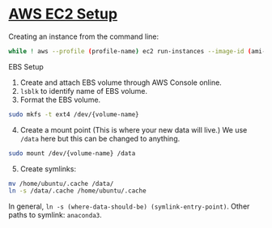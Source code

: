 # [AWS EC2 Setup](https://console.aws.amazon.com)

Creating an instance from the command line:
```bash
while ! aws --profile (profile-name) ec2 run-instances --image-id (ami-xxx) --count 1 --instance-type p4de.24xlarge --key-name (key-name) --security-group-ids (sg-xxx) --submet-id (subnet-xxx) --block-device-mappings "DeviceName=/dev/sdf, Ebs={DeleteOnTermination=true, Iops=3000, VolumeSize=1000, VolumeType=gp3, Encrypted=false}" ; do echo "..."; sleep 30; done;
```

EBS Setup
1. Create and attach EBS volume through AWS Console online.
2. `lsblk` to identify name of EBS volume.
3. Format the EBS volume.
```bash
sudo mkfs -t ext4 /dev/{volume-name}
```
4. Create a mount point (This is where your new data will live.) We use `/data` here but this can be changed to anything.
```bash
sudo mount /dev/{volume-name} /data
```
5. Create symlinks:
```bash
mv /home/ubuntu/.cache /data/
ln -s /data/.cache /home/ubuntu/.cache
```
In general, `ln -s (where-data-should-be) (symlink-entry-point)`. Other paths to symlink: `anaconda3`.